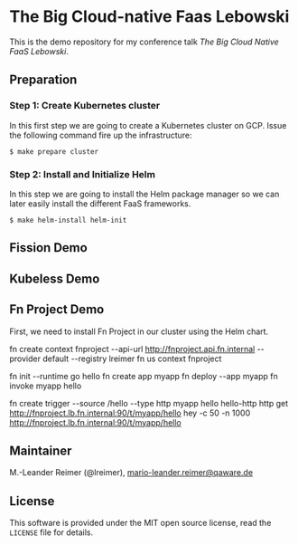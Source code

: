 # The Big Cloud-native Faas Lebowski

This is the demo repository for my conference talk *The Big Cloud Native FaaS Lebowski*.

## Preparation

### Step 1: Create Kubernetes cluster

In this first step we are going to create a Kubernetes cluster on GCP. Issue the
following command fire up the infrastructure:
```
$ make prepare cluster
```

### Step 2: Install and Initialize Helm

In this step we are going to install the Helm package manager so we can later easily
install the different FaaS frameworks.

```
$ make helm-install helm-init
```

## Fission Demo

## Kubeless Demo

## Fn Project Demo

First, we need to install Fn Project in our cluster using the Helm chart.

fn create context fnproject --api-url http://fnproject.api.fn.internal --provider default --registry lreimer
fn us context fnproject

fn init --runtime go hello
fn create app myapp
fn deploy --app myapp
fn invoke myapp hello

fn create trigger --source /hello --type http myapp hello hello-http
http get http://fnproject.lb.fn.internal:90/t/myapp/hello
hey -c 50 -n 1000 http://fnproject.lb.fn.internal:90/t/myapp/hello

## Maintainer

M.-Leander Reimer (@lreimer), <mario-leander.reimer@qaware.de>

## License

This software is provided under the MIT open source license, read the `LICENSE`
file for details.
